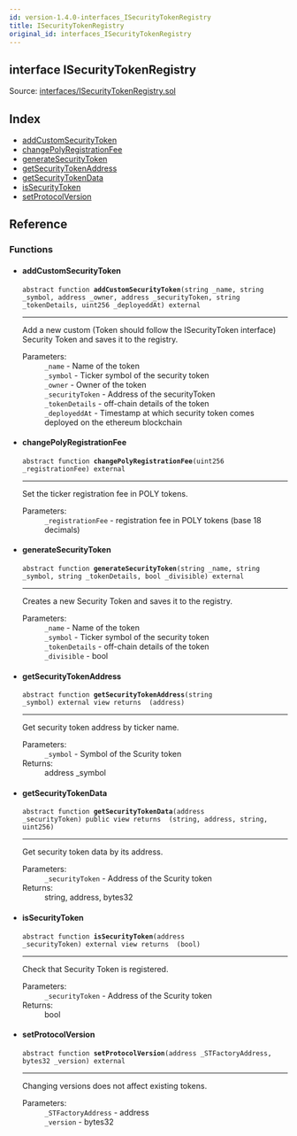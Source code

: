 ```yaml
---
id: version-1.4.0-interfaces_ISecurityTokenRegistry
title: ISecurityTokenRegistry
original_id: interfaces_ISecurityTokenRegistry
---
```


<div class="contract-doc"><div class="contract"><h2 class="contract-header"><span class="contract-kind">interface</span> ISecurityTokenRegistry</h2><div class="source">Source: <a href="git+https://github.com/PolymathNetwork/polymath-core/blob/v1.4.0/contracts/interfaces/ISecurityTokenRegistry.sol" target="_blank">interfaces/ISecurityTokenRegistry.sol</a></div></div><div class="index"><h2>Index</h2><ul><li><a href="interfaces_ISecurityTokenRegistry.html#addCustomSecurityToken">addCustomSecurityToken</a></li><li><a href="interfaces_ISecurityTokenRegistry.html#changePolyRegistrationFee">changePolyRegistrationFee</a></li><li><a href="interfaces_ISecurityTokenRegistry.html#generateSecurityToken">generateSecurityToken</a></li><li><a href="interfaces_ISecurityTokenRegistry.html#getSecurityTokenAddress">getSecurityTokenAddress</a></li><li><a href="interfaces_ISecurityTokenRegistry.html#getSecurityTokenData">getSecurityTokenData</a></li><li><a href="interfaces_ISecurityTokenRegistry.html#isSecurityToken">isSecurityToken</a></li><li><a href="interfaces_ISecurityTokenRegistry.html#setProtocolVersion">setProtocolVersion</a></li></ul></div><div class="reference"><h2>Reference</h2><div class="functions"><h3>Functions</h3><ul><li><div class="item function"><span id="addCustomSecurityToken" class="anchor-marker"></span><h4 class="name">addCustomSecurityToken</h4><div class="body"><code class="signature"><span>abstract </span>function <strong>addCustomSecurityToken</strong><span>(string _name, string _symbol, address _owner, address _securityToken, string _tokenDetails, uint256 _deployeddAt) </span><span>external </span></code><hr/><div class="description"><p>Add a new custom (Token should follow the ISecurityToken interface) Security Token and saves it to the registry.</p></div><dl><dt><span class="label-parameters">Parameters:</span></dt><dd><div><code>_name</code> - Name of the token</div><div><code>_symbol</code> - Ticker symbol of the security token</div><div><code>_owner</code> - Owner of the token</div><div><code>_securityToken</code> - Address of the securityToken</div><div><code>_tokenDetails</code> - off-chain details of the token</div><div><code>_deployeddAt</code> - Timestamp at which security token comes deployed on the ethereum blockchain</div></dd></dl></div></div></li><li><div class="item function"><span id="changePolyRegistrationFee" class="anchor-marker"></span><h4 class="name">changePolyRegistrationFee</h4><div class="body"><code class="signature"><span>abstract </span>function <strong>changePolyRegistrationFee</strong><span>(uint256 _registrationFee) </span><span>external </span></code><hr/><div class="description"><p>Set the ticker registration fee in POLY tokens.</p></div><dl><dt><span class="label-parameters">Parameters:</span></dt><dd><div><code>_registrationFee</code> - registration fee in POLY tokens (base 18 decimals)</div></dd></dl></div></div></li><li><div class="item function"><span id="generateSecurityToken" class="anchor-marker"></span><h4 class="name">generateSecurityToken</h4><div class="body"><code class="signature"><span>abstract </span>function <strong>generateSecurityToken</strong><span>(string _name, string _symbol, string _tokenDetails, bool _divisible) </span><span>external </span></code><hr/><div class="description"><p>Creates a new Security Token and saves it to the registry.</p></div><dl><dt><span class="label-parameters">Parameters:</span></dt><dd><div><code>_name</code> - Name of the token</div><div><code>_symbol</code> - Ticker symbol of the security token</div><div><code>_tokenDetails</code> - off-chain details of the token</div><div><code>_divisible</code> - bool</div></dd></dl></div></div></li><li><div class="item function"><span id="getSecurityTokenAddress" class="anchor-marker"></span><h4 class="name">getSecurityTokenAddress</h4><div class="body"><code class="signature"><span>abstract </span>function <strong>getSecurityTokenAddress</strong><span>(string _symbol) </span><span>external </span><span>view </span><span>returns  (address) </span></code><hr/><div class="description"><p>Get security token address by ticker name.</p></div><dl><dt><span class="label-parameters">Parameters:</span></dt><dd><div><code>_symbol</code> - Symbol of the Scurity token</div></dd><dt><span class="label-return">Returns:</span></dt><dd>address _symbol</dd></dl></div></div></li><li><div class="item function"><span id="getSecurityTokenData" class="anchor-marker"></span><h4 class="name">getSecurityTokenData</h4><div class="body"><code class="signature"><span>abstract </span>function <strong>getSecurityTokenData</strong><span>(address _securityToken) </span><span>public </span><span>view </span><span>returns  (string, address, string, uint256) </span></code><hr/><div class="description"><p>Get security token data by its address.</p></div><dl><dt><span class="label-parameters">Parameters:</span></dt><dd><div><code>_securityToken</code> - Address of the Scurity token</div></dd><dt><span class="label-return">Returns:</span></dt><dd>string, address, bytes32</dd></dl></div></div></li><li><div class="item function"><span id="isSecurityToken" class="anchor-marker"></span><h4 class="name">isSecurityToken</h4><div class="body"><code class="signature"><span>abstract </span>function <strong>isSecurityToken</strong><span>(address _securityToken) </span><span>external </span><span>view </span><span>returns  (bool) </span></code><hr/><div class="description"><p>Check that Security Token is registered.</p></div><dl><dt><span class="label-parameters">Parameters:</span></dt><dd><div><code>_securityToken</code> - Address of the Scurity token</div></dd><dt><span class="label-return">Returns:</span></dt><dd>bool</dd></dl></div></div></li><li><div class="item function"><span id="setProtocolVersion" class="anchor-marker"></span><h4 class="name">setProtocolVersion</h4><div class="body"><code class="signature"><span>abstract </span>function <strong>setProtocolVersion</strong><span>(address _STFactoryAddress, bytes32 _version) </span><span>external </span></code><hr/><div class="description"><p>Changing versions does not affect existing tokens.</p></div><dl><dt><span class="label-parameters">Parameters:</span></dt><dd><div><code>_STFactoryAddress</code> - address</div><div><code>_version</code> - bytes32</div></dd></dl></div></div></li></ul></div></div></div>
